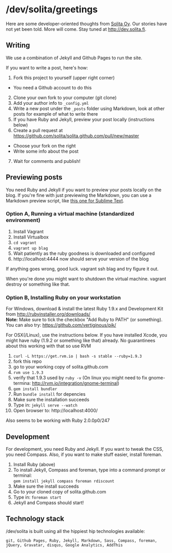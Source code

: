 # /dev/solita/greetings

Here are some developer-oriented thoughts from [Solita Oy](http://www.solita.fi/). Our stories have not yet been told. More will come. Stay tuned at <http://dev.solita.fi>.

## Writing

We use a combination of Jekyll and Github Pages to run the site.

If you want to write a post, here's how:

1. Fork this project to yourself (upper right corner)
  - You need a Github account to do this
2. Clone your own fork to your computer (git clone)
3. Add your author info to `_config.yml`
4. Write a new post under the `_posts` folder using Markdown, look at other posts for example of what to write there
5. If you have Ruby and Jekyll, preview your post locally (instructions below)
6. Create a pull request at https://github.com/solita/solita.github.com/pull/new/master
  - Choose your fork on the right
  - Write some info about the post
7. Wait for comments and publish!


## Previewing posts

You need Ruby and Jekyll if you want to preview your posts locally on the blog. If you're fine with just previewing the Markdown, you can use a Markdown preview script, like [this one for Sublime Text](https://github.com/revolunet/sublimetext-markdown-preview).


### Option A, Running a virtual machine (standardized environment)

1. Install Vagrant
2. Install Virtualbox
3. `cd vagrant`
4. `vagrant up blag`
5. Wait patiently as the ruby goodness is downloaded and configured
6. http://localhost:4444 now should serve your version of the blog

If anything goes wrong, good luck. vagrant ssh blag and try figure it out.

When you're done you might want to shutdown the virtual machine. vagrant destroy or something like that.


### Option B, Installing Ruby on your workstation

For Windows, download & install the latest Ruby 1.9.x and Development Kit from http://rubyinstaller.org/downloads/  
**Note:** Make sure to tick the checkbox "Add Ruby to PATH" (or something). You can also try: https://github.com/vertiginous/pik/

For OSX(/Linux), use the instructions below. If you have installed Xcode, you might have ruby (1.9.2 or something like that) already. No guarantinees about this working with that so use RVM

1. `curl -L https://get.rvm.io | bash -s stable --ruby=1.9.3`
2. fork this repo
3. go to your working copy of solita.github.com
4. `rvm use 1.9.3`
5. verify that 1.9.3 used by `ruby -v`
(On linux you might need to fix gnome-termina: http://rvm.io/integration/gnome-terminal)
6. `gem install bundler`
7. Run `bundle install` for depencies
8. Make sure the installation succeeds
9. Type in: `jekyll serve --watch`
10. Open browser to: http://localhost:4000/

Also seems to be working with Ruby 2.0.0p0/247

## Development

For development, you need Ruby and Jekyll. If you want to tweak the CSS, you need Compass. Also, if you want to make stuff easier, install foreman.

1. Install Ruby (above)
2. To install Jekyll, Compass and foreman, type into a command prompt or terminal:  
`gem install jekyll compass foreman rdiscount`
3. Make sure the install succeeds
4. Go to your cloned copy of solita.github.com
5. Type in: `foreman start`
6. Jekyll and Compass should start!

## Technology stack

/dev/solita is built using all the hippiest hip technologies available:

    git, Github Pages, Ruby, Jekyll, Markdown, Sass, Compass, foreman, jQuery, Gravatar, disqus, Google Analytics, AddThis
